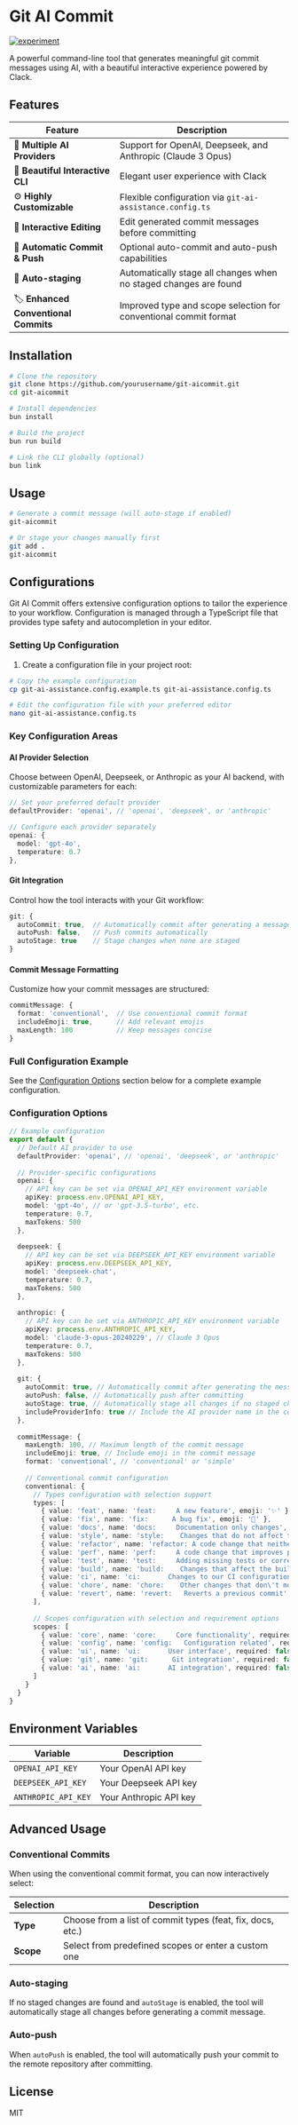 # Git AI Commit

[![experiment](https://img.shields.io/badge/status-experiment-red)]()

A powerful command-line tool that generates meaningful git commit messages using AI, with a beautiful interactive experience powered by Clack.

## Features

| Feature | Description |
|---------|-------------|
| 🤖 **Multiple AI Providers** | Support for OpenAI, Deepseek, and Anthropic (Claude 3 Opus) |
| 🎨 **Beautiful Interactive CLI** | Elegant user experience with Clack |
| ⚙️ **Highly Customizable** | Flexible configuration via `git-ai-assistance.config.ts` |
| 📝 **Interactive Editing** | Edit generated commit messages before committing |
| 🚀 **Automatic Commit & Push** | Optional auto-commit and auto-push capabilities |
| 🔄 **Auto-staging** | Automatically stage all changes when no staged changes are found |
| 🏷️ **Enhanced Conventional Commits** | Improved type and scope selection for conventional commit format |

## Installation

```bash
# Clone the repository
git clone https://github.com/yourusername/git-aicommit.git
cd git-aicommit

# Install dependencies
bun install

# Build the project
bun run build

# Link the CLI globally (optional)
bun link
```

## Usage

```bash
# Generate a commit message (will auto-stage if enabled)
git-aicommit

# Or stage your changes manually first
git add .
git-aicommit
```

## Configurations

Git AI Commit offers extensive configuration options to tailor the experience to your workflow. Configuration is managed through a TypeScript file that provides type safety and autocompletion in your editor.

### Setting Up Configuration

1. Create a configuration file in your project root:

```bash
# Copy the example configuration
cp git-ai-assistance.config.example.ts git-ai-assistance.config.ts

# Edit the configuration file with your preferred editor
nano git-ai-assistance.config.ts
```

### Key Configuration Areas

#### AI Provider Selection
Choose between OpenAI, Deepseek, or Anthropic as your AI backend, with customizable parameters for each:

```typescript
// Set your preferred default provider
defaultProvider: 'openai', // 'openai', 'deepseek', or 'anthropic'

// Configure each provider separately
openai: {
  model: 'gpt-4o',
  temperature: 0.7
},
```

#### Git Integration
Control how the tool interacts with your Git workflow:

```typescript
git: {
  autoCommit: true,  // Automatically commit after generating a message
  autoPush: false,   // Push commits automatically
  autoStage: true    // Stage changes when none are staged
}
```

#### Commit Message Formatting
Customize how your commit messages are structured:

```typescript
commitMessage: {
  format: 'conventional',  // Use conventional commit format
  includeEmoji: true,      // Add relevant emojis
  maxLength: 100           // Keep messages concise
}
```

### Full Configuration Example

See the [Configuration Options](#configuration-options) section below for a complete example configuration.

### Configuration Options

```typescript
// Example configuration
export default {
  // Default AI provider to use
  defaultProvider: 'openai', // 'openai', 'deepseek', or 'anthropic'
  
  // Provider-specific configurations
  openai: {
    // API key can be set via OPENAI_API_KEY environment variable
    apiKey: process.env.OPENAI_API_KEY,
    model: 'gpt-4o', // or 'gpt-3.5-turbo', etc.
    temperature: 0.7,
    maxTokens: 500
  },
  
  deepseek: {
    // API key can be set via DEEPSEEK_API_KEY environment variable
    apiKey: process.env.DEEPSEEK_API_KEY,
    model: 'deepseek-chat',
    temperature: 0.7,
    maxTokens: 500
  },
  
  anthropic: {
    // API key can be set via ANTHROPIC_API_KEY environment variable
    apiKey: process.env.ANTHROPIC_API_KEY,
    model: 'claude-3-opus-20240229', // Claude 3 Opus
    temperature: 0.7,
    maxTokens: 500
  },
  
  git: {
    autoCommit: true, // Automatically commit after generating the message
    autoPush: false, // Automatically push after committing
    autoStage: true, // Automatically stage all changes if no staged changes are found
    includeProviderInfo: true // Include the AI provider name in the commit message
  },
  
  commitMessage: {
    maxLength: 100, // Maximum length of the commit message
    includeEmoji: true, // Include emoji in the commit message
    format: 'conventional', // 'conventional' or 'simple'
    
    // Conventional commit configuration
    conventional: {
      // Types configuration with selection support
      types: [
        { value: 'feat', name: 'feat:     A new feature', emoji: '✨' },
        { value: 'fix', name: 'fix:      A bug fix', emoji: '🐛' },
        { value: 'docs', name: 'docs:     Documentation only changes', emoji: '📝' },
        { value: 'style', name: 'style:    Changes that do not affect the meaning of the code', emoji: '💄' },
        { value: 'refactor', name: 'refactor: A code change that neither fixes a bug nor adds a feature', emoji: '♻️' },
        { value: 'perf', name: 'perf:     A code change that improves performance', emoji: '⚡️' },
        { value: 'test', name: 'test:     Adding missing tests or correcting existing tests', emoji: '✅' },
        { value: 'build', name: 'build:    Changes that affect the build system or external dependencies', emoji: '🔨' },
        { value: 'ci', name: 'ci:       Changes to our CI configuration files and scripts', emoji: '👷' },
        { value: 'chore', name: 'chore:    Other changes that don\'t modify src or test files', emoji: '🔧' },
        { value: 'revert', name: 'revert:   Reverts a previous commit', emoji: '⏪' }
      ],
      
      // Scopes configuration with selection and requirement options
      scopes: [
        { value: 'core', name: 'core:     Core functionality', required: false },
        { value: 'config', name: 'config:   Configuration related', required: false },
        { value: 'ui', name: 'ui:       User interface', required: false },
        { value: 'git', name: 'git:      Git integration', required: false },
        { value: 'ai', name: 'ai:       AI integration', required: false }
      ]
    }
  }
}
```

## Environment Variables

| Variable | Description |
|----------|-------------|
| `OPENAI_API_KEY` | Your OpenAI API key |
| `DEEPSEEK_API_KEY` | Your Deepseek API key |
| `ANTHROPIC_API_KEY` | Your Anthropic API key |

## Advanced Usage

### Conventional Commits

When using the conventional commit format, you can now interactively select:

| Selection | Description |
|-----------|-------------|
| **Type** | Choose from a list of commit types (feat, fix, docs, etc.) |
| **Scope** | Select from predefined scopes or enter a custom one |

### Auto-staging

If no staged changes are found and `autoStage` is enabled, the tool will automatically stage all changes before generating a commit message.

### Auto-push

When `autoPush` is enabled, the tool will automatically push your commit to the remote repository after committing.

## License

MIT
